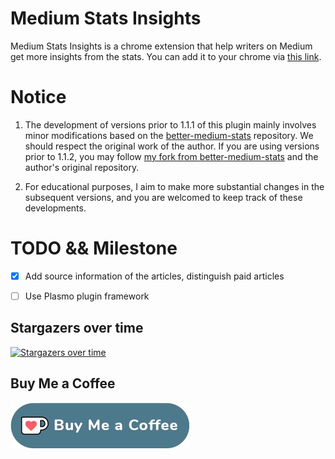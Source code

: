 # Medium Stats Insights

Medium Stats Insights is a chrome extension that help writers on Medium get more insights from the stats. You can add it to your chrome via [this link](https://chromewebstore.google.com/detail/medium-stats-insights/ajgkoiodkljabcgempdllhgkglaiipjb).

# Notice 

1. The development of versions prior to 1.1.1 of this plugin mainly involves minor modifications based on the [better-medium-stats](https://github.com/HcwXd/better-medium-stats) repository. We should respect the original work of the author. If you are using versions prior to 1.1.2, you may follow [my fork from better-medium-stats](https://github.com/tfrain/better-medium-stats) and the author's original repository.

2. For educational purposes, I aim to make more substantial changes in the subsequent versions, and you are welcomed to keep track of these developments. 

# TODO && Milestone 

- [x] Add source information of the articles, distinguish paid articles
- [ ] Use Plasmo plugin framework


## Stargazers over time
[![Stargazers over time](https://starchart.cc/tfrain/medium-stats-insights.svg?variant=adaptive)](https://starchart.cc/tfrain/medium-stats-insights)

## Buy Me a Coffee

[![](./img/buymecoffee.jpg)](https://ko-fi.com/programmerscareer)